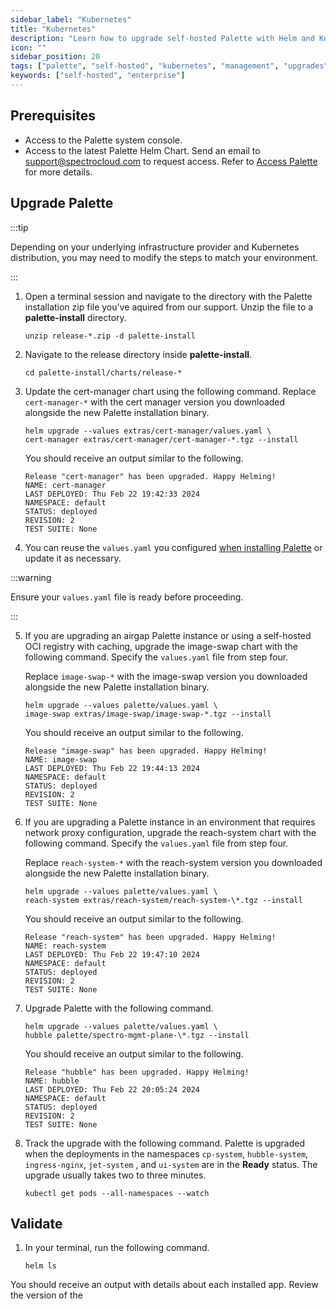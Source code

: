 ```yaml
---
sidebar_label: "Kubernetes"
title: "Kubernetes"
description: "Learn how to upgrade self-hosted Palette with Helm and Kubernetes."
icon: ""
sidebar_position: 20
tags: ["palette", "self-hosted", "kubernetes", "management", "upgrades"]
keywords: ["self-hosted", "enterprise"]
---
```


## Prerequisites

- Access to the Palette system console.
- Access to the latest Palette Helm Chart. Send an email to support@spectrocloud.com to request access. Refer to
  [Access Palette](/enterprise-version/#access-palette) for more details.

## Upgrade Palette

:::tip

Depending on your underlying infrastructure provider and Kubernetes distribution, you may need to modify the steps to
match your environment.

:::

1. Open a terminal session and navigate to the directory with the Palette installation zip file you've aquired from our
   support. Unzip the file to a **palette-install** directory.

   ```shell
   unzip release-*.zip -d palette-install
   ```

2. Navigate to the release directory inside **palette-install**.

   ```shell
   cd palette-install/charts/release-*
   ```

3. Update the cert-manager chart using the following command. Replace `cert-manager-*` with the cert manager version you
   downloaded alongside the new Palette installation binary.

   ```shell
   helm upgrade --values extras/cert-manager/values.yaml \
   cert-manager extras/cert-manager/cert-manager-*.tgz --install
   ```

   You should receive an output similar to the following.

   ```shell
   Release "cert-manager" has been upgraded. Happy Helming!
   NAME: cert-manager
   LAST DEPLOYED: Thu Feb 22 19:42:33 2024
   NAMESPACE: default
   STATUS: deployed
   REVISION: 2
   TEST SUITE: None
   ```

4. You can reuse the `values.yaml` you configured
   [when installing Palette](/enterprise-version/install-palette/install-on-kubernetes/install) or update it as
   necessary.

:::warning

Ensure your `values.yaml` file is ready before proceeding.

:::

5.  If you are upgrading an airgap Palette instance or using a self-hosted OCI registry with caching, upgrade the
    image-swap chart with the following command. Specify the `values.yaml` file from step four.

    Replace `image-swap-*` with the image-swap version you downloaded alongside the new Palette installation binary.

    ```shell
    helm upgrade --values palette/values.yaml \
    image-swap extras/image-swap/image-swap-*.tgz --install
    ```

    You should receive an output similar to the following.

    ```shell
    Release "image-swap" has been upgraded. Happy Helming!
    NAME: image-swap
    LAST DEPLOYED: Thu Feb 22 19:44:13 2024
    NAMESPACE: default
    STATUS: deployed
    REVISION: 2
    TEST SUITE: None
    ```

6.  If you are upgrading a Palette instance in an environment that requires network proxy configuration, upgrade the
    reach-system chart with the following command. Specify the `values.yaml` file from step four.

    Replace `reach-system-*` with the reach-system version you downloaded alongside the new Palette installation binary.

    ```shell
    helm upgrade --values palette/values.yaml \
    reach-system extras/reach-system/reach-system-\*.tgz --install
    ```

    You should receive an output similar to the following.

    ```shell
    Release "reach-system" has been upgraded. Happy Helming!
    NAME: reach-system
    LAST DEPLOYED: Thu Feb 22 19:47:10 2024
    NAMESPACE: default
    STATUS: deployed
    REVISION: 2
    TEST SUITE: None
    ```

7.  Upgrade Palette with the following command.

    ```shell
    helm upgrade --values palette/values.yaml \
    hubble palette/spectro-mgmt-plane-\*.tgz --install
    ```

    You should receive an output similar to the following.

    ```shell
    Release "hubble" has been upgraded. Happy Helming!
    NAME: hubble
    LAST DEPLOYED: Thu Feb 22 20:05:24 2024
    NAMESPACE: default
    STATUS: deployed
    REVISION: 2
    TEST SUITE: None
    ```

8.  Track the upgrade with the following command. Palette is upgraded when the deployments in the namespaces
    `cp-system`, `hubble-system`, `ingress-nginx`, `jet-system` , and `ui-system` are in the **Ready** status. The
    upgrade usually takes two to three minutes.

    ```shell
    kubectl get pods --all-namespaces --watch
    ```

## Validate

1. In your terminal, run the following command.

   ```shell
   helm ls
   ```

  You should receive an output with details about each installed app. Review the version of the 